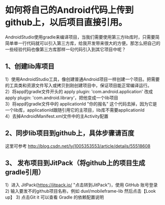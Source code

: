 # 如何将自己的Android代码上传到github上，以后项目直接引用。
AndroidStudio使用gradle来编译项目，当我们需要使用第三方lib库时，只需要简简单单一行代码就可以引入第三方库，给我开发带来很大的方便。那怎么把自己的一些经验代码也像第三方库那样一句代码引入到其它项目中呢？
## 1、创建lib库项目
1）使用AndroidStudio工具，像创建普通Android项目一样创建一个项目。把需要的工具类和资源文件写入或拷贝到刚创建项目中，保证项目能正常编译运行。<br/>
2）将app的gradle文件开头的 apply plugin: 'com.android.application' 改成 apply plugin: 'com.android.library'，把他变成一个lib项目<br/>
3）将app的gradle文件中的 applicationId "你的报名" 这个代码去掉，因为它是一个lib库，applicationId跟随引用它的主项目，lib库不需要applicationId<br/>
4）去掉AndroidManifest.xml文件中的主Activity配置<br/>

## 2、同步lib项目到github上，具体步骤请百度
这里可参考 http://blog.csdn.net/lyj1005353553/article/details/55518608 

## 3、 发布项目到JitPack（将github上的项目生成gradle引用）
1）进入 JitPack(https://jitpack.io/ "点击转到JitPack")，使用 GitHub 账号登录
2) 输入要发不的github项目名称，例如 duxl/mobileframe-lib 然后点击【Look up】
3) 点击Git it 可以查看 Gradle 的依赖配置说明
